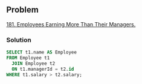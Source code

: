 ## Problem
[181. Employees Earning More Than Their Managers.](https://leetcode.com/problems/employee-bonus/description/)

### Solution
```sql
SELECT t1.name AS Employee
FROM Employee t1
  JOIN Employee t2
  ON t1.managerId = t2.id
WHERE t1.salary > t2.salary;
```
